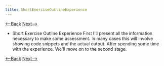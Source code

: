 ```yaml
---
title: ShortExerciseOutlineExperience
---
```

[<--Back](ShortExerciseOutline) [Next-->](ShortExerciseOutlineObservation)

* Short Exercise Outline Experience
First I'll present all the information necessary to make some assessment. In many cases this will involve showing code snippets and the actual output. After spending some time with the experience. We'll move on to the second stage.

[<--Back](ShortExerciseOutline) [Next-->](ShortExerciseOutlineObservation)
